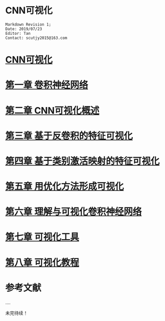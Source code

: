 

# CNN可视化





```
Markdown Revision 1;
Date: 2019/07/23
Editor: Tan
Contact: scutjy2015@163.com
```

# [CNN可视化](https://github.com/scutan90/CNN-Visualization/blob/master/CNN%E5%8F%AF%E8%A7%86%E5%8C%96.md) 


# [第一章 卷积神经网络](https://github.com/scutan90/CNN-Visualization/blob/master/CNN%E5%8F%AF%E8%A7%86%E5%8C%96.md) 

# [第二章 CNN可视化概述](https://github.com/scutan90/CNN-Visualization/blob/master/CNN%E5%8F%AF%E8%A7%86%E5%8C%96.md) 

# [第三章 基于反卷积的特征可视化](https://github.com/scutan90/CNN-Visualization/blob/master/CNN%E5%8F%AF%E8%A7%86%E5%8C%96.md) 

# [第四章 基于类别激活映射的特征可视化](https://github.com/scutan90/CNN-Visualization/blob/master/CNN%E5%8F%AF%E8%A7%86%E5%8C%96.md) 

# [第五章 用优化方法形成可视化](https://github.com/scutan90/CNN-Visualization/blob/master/CNN%E5%8F%AF%E8%A7%86%E5%8C%96.md) 

# [第六章 理解与可视化卷积神经网络](https://github.com/scutan90/CNN-Visualization/blob/master/CNN%E5%8F%AF%E8%A7%86%E5%8C%96.md) 

# [第七章 可视化工具](https://github.com/scutan90/CNN-Visualization/blob/master/CNN%E5%8F%AF%E8%A7%86%E5%8C%96.md) 

# [第八章 可视化教程](https://github.com/scutan90/CNN-Visualization/blob/master/CNN%E5%8F%AF%E8%A7%86%E5%8C%96.md) 

# 参考文献



 ....

 未完待续！

 
